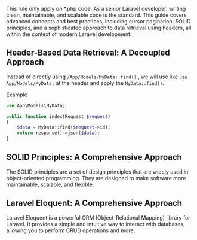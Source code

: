 This rule only apply on \*.php code.
As a senior Laravel developer, writing clean, maintainable, and scalable code is the standard. This guide covers advanced concepts and best practices, including cursor pagination, SOLID principles, and a sophisticated approach to data retrieval using headers, all within the context of modern Laravel development.

## Header-Based Data Retrieval: A Decoupled Approach

Instead of directly using `/App/Models/MyData::find()` , we will use like `use App/Models/MyData;` at the header and apply the `MyData::find()`.

Example

```php
use App\Models\MyData;

public function index(Request $request)
{
    $data = MyData::find($request->id);
    return response()->json($data);
}
```

## SOLID Principles: A Comprehensive Approach

The SOLID principles are a set of design principles that are widely used in object-oriented programming. They are designed to make software more maintainable, scalable, and flexible.

## Laravel Eloquent: A Comprehensive Approach

Laravel Eloquent is a powerful ORM (Object-Relational Mapping) library for Laravel. It provides a simple and intuitive way to interact with databases, allowing you to perform CRUD operations and more.
